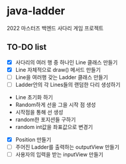 # java-ladder
2022 마스터즈 백엔드 사다리 게임 프로젝트

## TO-DO list
- [x] 사다리의 여러 행 중 하나인 Line 클래스 만들기
- [x] Line 자체적으로 draw() 메서드 만들기
- [ ] Line을 여러행 갖는 Ladder 클래스 만들기
- [ ] Ladder안의 각 Lines들의 랜덤한 다리 생성하기
- Line 초기화 하기
- Random하게 선을 그을 시작 점 생성
- 시작점을 통해 선 생성
- random한 포지션들 구하기
- random int값을 좌표값으로 변경기
- [x] Position 만들기
- [ ] 주어진 Ladder를 출력하는 outputView 만들기
- [ ] 사용자의 입력을 받는 inputView 만들기